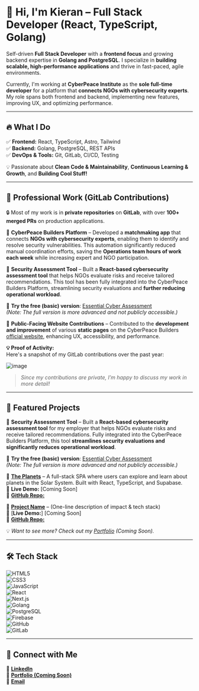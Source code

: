 # 🚀 Hi, I'm Kieran – Full Stack Developer (React, TypeScript, Golang)

Self-driven **Full Stack Developer** with a **frontend focus** and growing backend expertise in **Golang and PostgreSQL**. I specialize in **building scalable, high-performance applications** and thrive in fast-paced, agile environments.

Currently, I'm working at **CyberPeace Institute** as the **sole full-time developer** for a platform that **connects NGOs with cybersecurity experts**. My role spans both frontend and backend, implementing new features, improving UX, and optimizing performance.

---

## 🔥 What I Do
✅ **Frontend:** React, TypeScript, Astro, Tailwind  
✅ **Backend:** Golang, PostgreSQL, REST APIs  
✅ **DevOps & Tools:** Git, GitLab, CI/CD, Testing  

💡 Passionate about **Clean Code & Maintainability**, **Continuous Learning & Growth**, and **Building Cool Stuff!**

---

## 💼 Professional Work (GitLab Contributions)  
🔒 Most of my work is in **private repositories** on **GitLab**, with over **100+ merged PRs** on production applications.  

📌 **CyberPeace Builders Platform** – Developed a **matchmaking app** that connects **NGOs with cybersecurity experts**, enabling them to identify and resolve security vulnerabilities. This automation significantly reduced manual coordination efforts, saving the **Operations team hours of work each week** while increasing expert and NGO participation.  

📌 **Security Assessment Tool** – Built a **React-based cybersecurity assessment tool** that helps NGOs evaluate risks and receive tailored recommendations. This tool has been fully integrated into the CyberPeace Builders Platform, streamlining security evaluations and **further reducing operational workload**.  

🔗 **Try the free (basic) version**: [Essential Cyber Assessment](https://cpb.ngo/essential-cyberassessment)  
_(Note: The full version is more advanced and not publicly accessible.)_  

📌 **Public-Facing Website Contributions** – Contributed to the **development and improvement** of various **static pages** on the CyberPeace Builders [official website](https://cpb.ngo/), enhancing UX, accessibility, and performance.  


**💡 Proof of Activity:**  
Here's a snapshot of my GitLab contributions over the past year:

![image](https://github.com/user-attachments/assets/fecf4ae6-5e10-4823-8828-4f15872f375e)


> _Since my contributions are private, I’m happy to discuss my work in more detail!_

---

## 📌 Featured Projects  

🔹 **Security Assessment Tool** – Built a **React-based cybersecurity assessment tool** for my employer that helps NGOs evaluate risks and receive tailored recommendations. Fully integrated into the CyberPeace Builders Platform, this tool **streamlines security evaluations and significantly reduces operational workload**.  

🔗 **Try the free (basic) version**: [Essential Cyber Assessment](https://cpb.ngo/essential-cyberassessment)  
_(Note: The full version is more advanced and not publicly accessible.)_  

🔹 **[The Planets](#)** – A full-stack SPA where users can explore and learn about planets in the Solar System. Built with React, TypeScript, and Supabase.  
🔗 **Live Demo:** [Coming Soon]  
🔗 [**GitHub Repo:**](https://github.com/KieranWebDev/ThePlanets-TypeScript)

🔹 **[Project Name](#)** – (One-line description of impact & tech stack)  
🔗 [**Live Demo:**] [Coming Soon]  
🔗 [**GitHub Repo:**](https://github.com/KieranWebDev/ThePlanets-TypeScript)


💡 _Want to see more? Check out my [Portfolio](#) (Coming Soon)._

---

## 🛠️ Tech Stack
![HTML5](https://img.shields.io/badge/html5-%23E34F26.svg?style=for-the-badge&logo=html5&logoColor=white)  
![CSS3](https://img.shields.io/badge/css3-%231572B6.svg?style=for-the-badge&logo=css3&logoColor=white)  
![JavaScript](https://img.shields.io/badge/javascript-%23323330.svg?style=for-the-badge&logo=javascript&logoColor=%23F7DF1E)  
![React](https://img.shields.io/badge/react-%2320232a.svg?style=for-the-badge&logo=react&logoColor=%2361DAFB)  
![Next.js](https://img.shields.io/badge/Next-black?style=for-the-badge&logo=next.js&logoColor=white)  
![Golang](https://img.shields.io/badge/Golang-00ADD8.svg?style=for-the-badge&logo=go&logoColor=white)  
![PostgreSQL](https://img.shields.io/badge/PostgreSQL-316192.svg?style=for-the-badge&logo=postgresql&logoColor=white)  
![Firebase](https://img.shields.io/badge/firebase-%23039BE5.svg?style=for-the-badge&logo=firebase)  
![GitHub](https://img.shields.io/badge/github-%23121011.svg?style=for-the-badge&logo=github&logoColor=white)  
![GitLab](https://img.shields.io/badge/gitlab-%23181717.svg?style=for-the-badge&logo=gitlab&logoColor=white)  

---

## 🤝 Connect with Me
📌 **[LinkedIn](https://linkedin.com/in/kieran-gill)**  
📌 **[Portfolio (Coming Soon)](#)**  
📌 **[Email](mailto:kieran.gill456@gmail.com)**  

